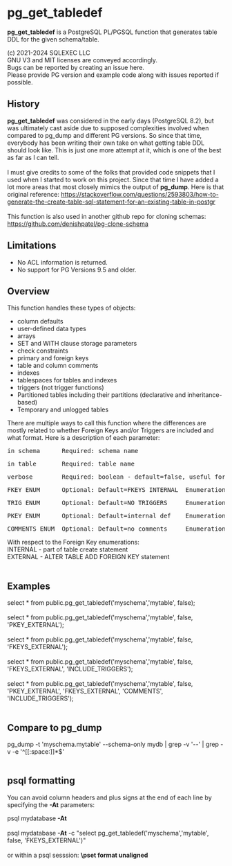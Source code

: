 # pg_get_tabledef
**pg_get_tabledef** is a PostgreSQL PL/PGSQL function that generates table DDL for the given schema/table.

(c) 2021-2024 SQLEXEC LLC
<br/>
GNU V3 and MIT licenses are conveyed accordingly.
<br/>
Bugs can be reported by creating an issue here.
<br/>
Please provide PG version and example code along with issues reported if possible.
<br/>

## History
**pg_get_tabledef** was considered in the early days (PostgreSQL 8.2), but was ultimately cast aside due to supposed complexities involved when compared to pg_dump and different PG versions.  So since that time, everybody has been writing their own take on what getting table DDL should look like.  This is just one more attempt at it, which is one of the best as far as I can tell.
<br/><br/>
I must give credits to some of the folks that provided code snippets that I used when I started to work on this project.  Since that time I have added a lot more areas  that most closely mimics the output of **pg_dump**.  Here is that original reference: https://stackoverflow.com/questions/2593803/how-to-generate-the-create-table-sql-statement-for-an-existing-table-in-postgr
<br/><br/>
This function is also used in another github repo for cloning schemas: https://github.com/denishpatel/pg-clone-schema
<br/>

## Limitations
* No ACL information is returned.
* No support for PG Versions 9.5 and older.

## Overview
This function handles these types of objects:
* column defaults
* user-defined data types
* arrays
* SET and WITH clause storage parameters
* check constraints
* primary and foreign keys
* table and column comments
* indexes
* tablespaces for tables and indexes
* triggers (not trigger functions)
* Partitioned tables including their partitions (declarative and inheritance-based)
* Temporary and unlogged tables

There are multiple ways to call this function where the differences are mostly related to whether Foreign Keys and/or Triggers are included and what format.  Here is a description of each parameter:

<pre>in_schema      Required: schema name</pre>
<pre>in_table       Required: table name</pre>
<pre>verbose        Required: boolean - default=false, useful for debugging when set to True</pre>
<pre>FKEY ENUM      Optional: Default=FKEYS_INTERNAL  Enumeration: 'FKEYS_INTERNAL', 'FKEYS_EXTERNAL', 'FKEYS_COMMENTED', 'FKEYS_NONE'</pre>
<pre>TRIG ENUM      Optional: Default=NO_TRIGGERS     Enumeration: 'INCLUDE_TRIGGERS', 'NO_TRIGGERS'</pre>
<pre>PKEY ENUM      Optional: Default=internal def    Enumeration: 'PKEY_EXTERNAL'</pre>
<pre>COMMENTS ENUM  Optional: Default=no comments     Enumeration: 'COMMENTS'</pre>

With respect to the Foreign Key enumerations:
<br/>
INTERNAL - part of table create statement
<br/>
EXTERNAL - ALTER TABLE ADD FOREIGN KEY statement
<br/><br/>
## Examples
select * from public.pg_get_tabledef('myschema','mytable', false);
<br/><br/>
select * from public.pg_get_tabledef('myschema','mytable', false, 'PKEY_EXTERNAL');
<br/><br/>
select * from public.pg_get_tabledef('myschema','mytable', false, 'FKEYS_EXTERNAL');
<br/><br/>
select * from public.pg_get_tabledef('myschema','mytable', false, 'FKEYS_EXTERNAL', 'INCLUDE_TRIGGERS');
<br/><br/>
select * from public.pg_get_tabledef('myschema','mytable', false, 'PKEY_EXTERNAL', 'FKEYS_EXTERNAL', 'COMMENTS', 'INCLUDE_TRIGGERS');
<br/><br/>

## Compare to pg_dump
pg_dump -t 'myschema.mytable' --schema-only mydb | grep -v '\-\-' | grep -v -e '^[[:space:]]*$'
<br/><br/>

## psql formatting
You can avoid column headers and plus signs at the end of each line by specifying the **-At** parameters:

psql mydatabase  **-At**
<br/><br/>
psql mydatabase  **-At** -c "select pg_get_tabledef('myschema','mytable', false, 'FKEYS_EXTERNAL')"
<br/><br/>
or within a psql sesssion: **\pset format unaligned**


